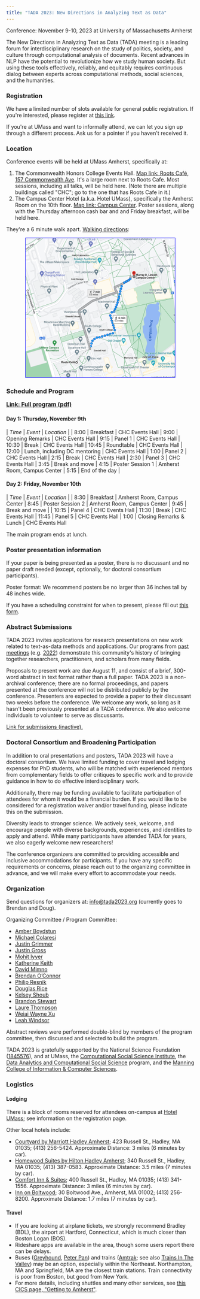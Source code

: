 ```yaml
---
title: "TADA 2023: New Directions in Analyzing Text as Data"
---
```


Conference: November 9-10, 2023 at University of Massachusetts Amherst

The New Directions in Analyzing Text as Data (TADA) meeting is a leading forum for interdisciplinary research on the study of politics, society, and culture through computational analysis of documents. Recent advances in NLP have the potential to revolutionize how we study human society. But using these tools effectively, reliably, and equitably requires continuous dialog between experts across computational methods, social sciences, and the humanities. 



### Registration

We have a limited number of slots available for general public registration.
If you're interested, please register at [this link](https://umass.irisregistration.com/Form/TADA).

If you're at UMass and want to informally attend, we can let you sign up through a different process.  Ask us for a pointer if you haven't received it.

### Location

Conference events will be held at UMass Amherst, specifically at:

1. The Commonwealth Honors College Events Hall.  [Map link: Roots Café, 157 Commonwealth Ave](https://maps.app.goo.gl/axc9LzLyJ7DMM8QY9).  It's a large room next to Roots Cafe.  Most sessions, including all talks, will be held here.   (Note there are multiple buildings called "CHC"; go to the one that has Roots Cafe in it.)
2. The Campus Center Hotel (a.k.a. Hotel UMass), specifically the Amherst Room on the 10th floor.  [Map link: Campus Center](https://maps.app.goo.gl/AmKDqGrUH8gP2cre6).  Poster sessions, along with the Thursday afternoon cash bar and and Friday breakfast, will be held here.

They're a 6 minute walk apart. [Walking directions](https://goo.gl/maps/BuBRHGKQNfsCNnvE6):

<center><a href="https://goo.gl/maps/BuBRHGKQNfsCNnvE6"><img style="max-width:400px; border: 1px solid blue;" src="assets/Screen Shot 2023-10-31 at 12.20.30 PM.png"/></a></center>

### Schedule and Program

<a style="font-size:110%; font-weight: bold" href="assets/program.pdf">Link: Full program (pdf)</a>

#### Day 1: Thursday, November 9th

| *Time* | *Event* | *Location* |
| 8:00	| Breakfast | CHC Events Hall
| 9:00	| Opening Remarks | CHC Events Hall
| 9:15	| Panel 1 | CHC Events Hall
| 10:30	| Break | CHC Events Hall
| 10:45	| Roundtable | CHC Events Hall
| 12:00	| Lunch, including DC mentoring | CHC Events Hall
| 1:00	| Panel 2 | CHC Events Hall
| 2:15	| Break | CHC Events Hall
| 2:30	| Panel 3 | CHC Events Hall
| 3:45	| Break and move
| 4:15 | Poster Session 1 | Amherst Room, Campus Center
| 5:15	| End of the day |


#### Day 2: Friday, November 10th

| *Time* | *Event* | *Location* |
| 8:30	| Breakfast | Amherst Room, Campus Center
| 8:45	| Poster Session 2 | Amherst Room, Campus Center
| 9:45 | Break and move |
| 10:15 | Panel 4 | CHC Events Hall
| 11:30	| Break | CHC Events Hall
| 11:45	| Panel 5 | CHC Events Hall
|  1:00 | Closing Remarks & Lunch | CHC Events Hall

The main program ends at lunch.  


<!--
### Key Dates

- Submission deadline: **August 11th** (extended; orginally was Aug. 4)
- Notification of acceptance: Week of August 28th
- Registration opens: September 5th
- Papers circulated to discussants: October 26th
- Conference: November 9th and 10th
-->

### Poster presentation information

If your paper is being presented as a poster, there is no discussant and no paper draft needed (except, optionally, for doctoral consortium participants).

Poster format: We recommend posters be no larger than 36 inches tall by 48 inches wide.

If you have a scheduling constraint for when to present, please fill out [this form](https://docs.google.com/forms/d/e/1FAIpQLSdvPC3tNYyoRNL_FjVsr59e1MafcDTj_SiG8Hn_3WxlvoFyZQ/viewform?usp=sf_link).


### Abstract Submissions

TADA 2023 invites applications for research presentations on new work related to text-as-data methods and applications. Our programs from [past meetings](https://textasdata.github.io/events/) (e.g. [2022](https://tada2022.org/)) demonstrate this community's history of bringing together researchers, practitioners, and scholars from many fields.

Proposals to present work are due August 11, and consist of a brief, 300-word abstract in text format rather than a full paper.  TADA 2023 is a non-archival conference; there are no formal proceedings, and papers presented at the conference will not be distributed publicly by the conference. Presenters are expected to provide a paper to their discussant two weeks before the conference. We welcome any work, so long as it hasn't been previously presented at a TADA conference. We also welcome individuals to volunteer to serve as discussants.

[Link for submissions (inactive).](https://docs.google.com/forms/d/e/1FAIpQLSfpsWgM44dfn3HRrQVq3uGXstBvRN6rbuO8gJLchMVYApcaww/viewform?usp=sf_link)

### Doctoral Consortium and Broadening Participation

In addition to oral presentations and posters, TADA 2023 will have a doctoral consortium. We have limited funding to cover travel and lodging expenses for PhD students, who will be matched with experienced mentors from complementary fields to offer critiques to specific work and to provide guidance in how to do effective interdisciplinary work.

Additionally, there may be funding available to facilitate participation of attendees for whom it would be a financial burden.  If you would like to be considered for a registration waiver and/or travel funding, please indicate this on the submission.

Diversity leads to stronger science. We actively seek, welcome, and encourage people with diverse backgrounds, experiences, and identities to apply and attend. While many participants have attended TADA for years, we also eagerly welcome new researchers!

The conference organizers are committed to providing accessible and inclusive accommodations for participants. If you have any specific requirements or concerns, please reach out to the organizing committee in advance, and we will make every effort to accommodate your needs.

### Organization

Send questions for organizers at: <a href="mailto:info@tada2023.org">info@tada2023.org</a> (currently goes to Brendan and Doug).

Organizing Committee / Program Committee:

 - [Amber Boydstun](http://www.amber-boydstun.com/)
 - [Michael Colaresi](http://michaelcolaresi.com/)
 - [Justin Grimmer](https://www.justingrimmer.org/)
 - [Justin Gross](http://justinhgross.com/)
 - [Mohit Iyyer](https://people.cs.umass.edu/~miyyer/)
 - [Katherine Keith](https://kakeith.github.io/)
 - [David Mimno](https://mimno.infosci.cornell.edu/)
 - [Brendan O’Connor](http://brenocon.com/)
 - [Philip Resnik](http://users.umiacs.umd.edu/~resnik/)
 - [Douglas Rice](http://douglas-rice.net/)
 - [Kelsey Shoub](https://www.kelseyshoub.com/)
 - [Brandon Stewart](https://scholar.princeton.edu/bstewart)
 - [Laure Thompson](https://people.cs.umass.edu/~laurejt/)
 - [Weiai Wayne Xu](https://curiositybits.cc/)
 - [Leah Windsor](https://www.thewordwitch.dev/home)

Abstract reviews were performed double-blind by members of the program
committee, then discussed and selected to build the program.

TADA 2023 is gratefully supported by 
the National Science Foundation ([1845576](https://www.nsf.gov/awardsearch/showAward?AWD_ID=1845576)),
and at UMass,
the [Computational Social Science Institute](https://www.cssi.umass.edu/),
the [Data Analytics and Computational Social Science](https://www.umass.edu/social-sciences/academics/dacss) program,
and the [Manning College of Information & Computer Sciences](https://www.cics.umass.edu/).



### Logistics

#### Lodging
There is a block of rooms reserved for attendees on-campus at [Hotel UMass](https://hotelumass.com/); see information on the registration page.

Other local hotels include:
- [Courtyard by Marriott Hadley Amherst](https://www.marriott.com/en-us/hotels/bdlhd-courtyard-hadley-amherst/overview/?scid=f2ae0541-1279-4f24-b197-a979c79310b0); 423 Russell St., Hadley, MA 01035; (413) 256-5424.  Approximate Distance: 3 miles (6 minutes by car).
- [Homewood Suites by Hilton Hadley Amherst](https://www.hilton.com/en/hotels/bdlhahw-homewood-suites-hadley-amherst/?SEO_id=GMB-AMER-HW-BDLHAHW&y_source=1_MTIyMDc5NzEtNzE1LWxvY2F0aW9uLndlYnNpdGU%3D); 340 Russell St., Hadley, MA 01035; (413) 387-0583.  Approximate Distance: 3.5 miles (7 minutes by car).
- [Comfort Inn & Suites](https://www.choicehotels.com/massachusetts/hadley/comfort-inn-hotels/ma263?mc=llgoxxpx); 400 Russell St., Hadley, MA 01035; (413) 341-1556.  Approximate Distance: 3 miles (6 minutes by car).
- [Inn on Boltwood](https://www.innonboltwood.com/); 30 Boltwood Ave., Amherst, MA 01002; (413) 256-8200.  Approximate Distance: 1.7 miles (7 minutes by car).


#### Travel

 - If you are looking at airplane tickets, we strongly recommend Bradley (BDL), the airport at Hartford, Connecticut, which is much closer than Boston Logan (BOS).  
 - Rideshare apps are available in the area, though some users report there can be delays.
 - Buses ([Greyhound](https://www.greyhound.com/), [Peter Pan](https://peterpanbus.com/)) and trains ([Amtrak](https://www.amtrak.com/); see also [Trains In The Valley](https://trainsinthevalley.org/travel-options/)) may be an option, especially within the Northeast.  Northampton, MA and Springfield, MA are the closest train stations. Train connectivity is poor from Boston, but good from New York.
 - For more details, including shuttles and many other services, see [this CICS page, "Getting to Amherst"](https://www.cics.umass.edu/grads/arriving-amherst).



